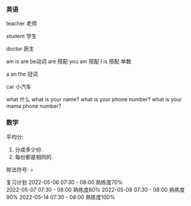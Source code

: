 ### 英语 
teacher        老师

student        学生 

doctor         医生  

am is are      be动词
               are 搭配 you
               am  搭配 I
               is  搭配 单数

a an the       冠词

car            小汽车

what           什么
               what is your name?
               what is your phone number?
               what is your mama phone number?


### 数学   
平均分: 
1. 分成多少份.
2. 每份都是相同的.

除法符号:
÷



复习计划
2022-05-06 07:30 - 08:00        熟练度70%      
2022-05-07 07:30 - 08:00        熟练度80%
2022-05-08 07:30 - 08:00        熟练度90%
2022-05-14 07:30 - 08:00        熟练度100%


